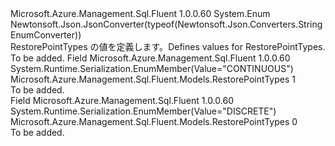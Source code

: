 <Type Name="RestorePointTypes" FullName="Microsoft.Azure.Management.Sql.Fluent.Models.RestorePointTypes">
  <TypeSignature Language="C#" Value="public enum RestorePointTypes" />
  <TypeSignature Language="ILAsm" Value=".class public auto ansi sealed RestorePointTypes extends System.Enum" />
  <TypeSignature Language="DocId" Value="T:Microsoft.Azure.Management.Sql.Fluent.Models.RestorePointTypes" />
  <TypeSignature Language="VB.NET" Value="Public Enum RestorePointTypes" />
  <TypeSignature Language="F#" Value="type RestorePointTypes = " />
  <AssemblyInfo>
    <AssemblyName>Microsoft.Azure.Management.Sql.Fluent</AssemblyName>
    <AssemblyVersion>1.0.0.60</AssemblyVersion>
  </AssemblyInfo>
  <Base>
    <BaseTypeName>System.Enum</BaseTypeName>
  </Base>
  <Attributes>
    <Attribute>
      <AttributeName>Newtonsoft.Json.JsonConverter(typeof(Newtonsoft.Json.Converters.StringEnumConverter))</AttributeName>
    </Attribute>
  </Attributes>
  <Docs>
    <summary>
            <span data-ttu-id="b382e-101">RestorePointTypes の値を定義します。</span><span class="sxs-lookup"><span data-stu-id="b382e-101">Defines values for RestorePointTypes.</span></span>
            </summary>
    <remarks>To be added.</remarks>
  </Docs>
  <Members>
    <Member MemberName="CONTINUOUS">
      <MemberSignature Language="C#" Value="CONTINUOUS" />
      <MemberSignature Language="ILAsm" Value=".field public static literal valuetype Microsoft.Azure.Management.Sql.Fluent.Models.RestorePointTypes CONTINUOUS = int32(1)" />
      <MemberSignature Language="DocId" Value="F:Microsoft.Azure.Management.Sql.Fluent.Models.RestorePointTypes.CONTINUOUS" />
      <MemberSignature Language="VB.NET" Value="CONTINUOUS" />
      <MemberSignature Language="F#" Value="CONTINUOUS = 1" Usage="Microsoft.Azure.Management.Sql.Fluent.Models.RestorePointTypes.CONTINUOUS" />
      <MemberType>Field</MemberType>
      <AssemblyInfo>
        <AssemblyName>Microsoft.Azure.Management.Sql.Fluent</AssemblyName>
        <AssemblyVersion>1.0.0.60</AssemblyVersion>
      </AssemblyInfo>
      <Attributes>
        <Attribute>
          <AttributeName>System.Runtime.Serialization.EnumMember(Value="CONTINUOUS")</AttributeName>
        </Attribute>
      </Attributes>
      <ReturnValue>
        <ReturnType>Microsoft.Azure.Management.Sql.Fluent.Models.RestorePointTypes</ReturnType>
      </ReturnValue>
      <MemberValue>1</MemberValue>
      <Docs>
        <summary>To be added.</summary>
      </Docs>
    </Member>
    <Member MemberName="DISCRETE">
      <MemberSignature Language="C#" Value="DISCRETE" />
      <MemberSignature Language="ILAsm" Value=".field public static literal valuetype Microsoft.Azure.Management.Sql.Fluent.Models.RestorePointTypes DISCRETE = int32(0)" />
      <MemberSignature Language="DocId" Value="F:Microsoft.Azure.Management.Sql.Fluent.Models.RestorePointTypes.DISCRETE" />
      <MemberSignature Language="VB.NET" Value="DISCRETE" />
      <MemberSignature Language="F#" Value="DISCRETE = 0" Usage="Microsoft.Azure.Management.Sql.Fluent.Models.RestorePointTypes.DISCRETE" />
      <MemberType>Field</MemberType>
      <AssemblyInfo>
        <AssemblyName>Microsoft.Azure.Management.Sql.Fluent</AssemblyName>
        <AssemblyVersion>1.0.0.60</AssemblyVersion>
      </AssemblyInfo>
      <Attributes>
        <Attribute>
          <AttributeName>System.Runtime.Serialization.EnumMember(Value="DISCRETE")</AttributeName>
        </Attribute>
      </Attributes>
      <ReturnValue>
        <ReturnType>Microsoft.Azure.Management.Sql.Fluent.Models.RestorePointTypes</ReturnType>
      </ReturnValue>
      <MemberValue>0</MemberValue>
      <Docs>
        <summary>To be added.</summary>
      </Docs>
    </Member>
  </Members>
</Type>